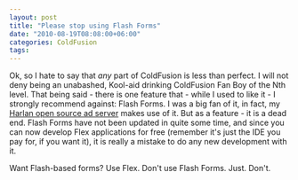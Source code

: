 ```yaml
---
layout: post
title: "Please stop using Flash Forms"
date: "2010-08-19T08:08:00+06:00"
categories: ColdFusion 
tags: 
---
```


Ok, so I hate to say that <i>any</i> part of ColdFusion is less than perfect. I will not deny being an unabashed, Kool-aid drinking ColdFusion Fan Boy of the Nth level. That being said - there is one feature that - while I used to like it - I strongly recommend against: Flash Forms. I was a big fan of it, in fact, my <a href="http://harlan.riaforge.org/">Harlan open source ad server</a> makes use of it. But as a feature - it is a dead end. Flash Forms have not been updated in quite some time, and since you can now develop Flex applications for free (remember it's just the IDE you pay for, if you want it), it is really a mistake to do any new development with it. 

Want Flash-based forms? Use Flex. Don't use Flash Forms. Just. Don't.